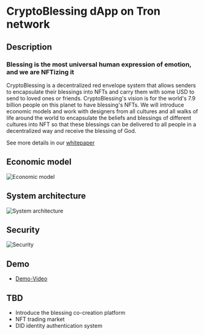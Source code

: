 # CryptoBlessing dApp on Tron network

## Description

### Blessing is the most universal human expression of emotion, and we are NFTizing it

CryptoBlessing is a decentralized red envelope system that allows senders to encapsulate their blessings into NFTs and carry them with some USD to send to loved ones or friends. CryptoBlessing's vision is for the world's 7.9 billion people on this planet to have blessing's NFTs. We will introduce economic models and work with designers from all cultures and all walks of life around the world to encapsulate the beliefs and blessings of different cultures into NFT so that these blessings can be delivered to all people in a decentralized way and receive the blessing of God.

See more details in our [whitepaper](https://whitepaper.cryptoblessing.app/)

## Economic model

![Economic model](https://ewr1.vultrobjects.com/crypto-blessing/hackthon/wx2022/economics.jpg)

## System architecture

![System architecture](https://ewr1.vultrobjects.com/crypto-blessing/hackthon/wx2022/infrustructrue.jpg)

## Security

![Security](https://ewr1.vultrobjects.com/crypto-blessing/hackthon/wx2022/Security.jpg)

## Demo

* [Demo-Video](https://www.youtube.com/watch?v=fbzrIRa38A0&t=4s)

## TBD

* Introduce the blessing co-creation platform
* NFT trading market
* DID identity authentication system
